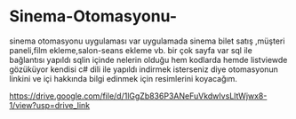 # Sinema-Otomasyonu-
 sinema otomasyonu uygulaması var uygulamada sinema bilet satış ,müşteri paneli,film ekleme,salon-seans ekleme vb. bir çok sayfa var sql ile bağlantısı yapıldı sqlin içinde nelerin olduğu hem kodlarda hemde listviewde gözüküyor kendisi c# dili ile yapıldı indirmek isterseniz diye otomasyonun linkini ve içi hakkında bilgi edinmek için resimlerini koyacağım.

 https://drive.google.com/file/d/1lGgZb836P3ANeFuVkdwIvsLltWjwx8-1/view?usp=drive_link
